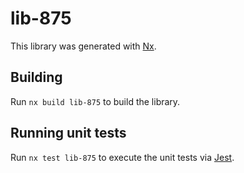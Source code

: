 # lib-875

This library was generated with [Nx](https://nx.dev).

## Building

Run `nx build lib-875` to build the library.

## Running unit tests

Run `nx test lib-875` to execute the unit tests via [Jest](https://jestjs.io).
